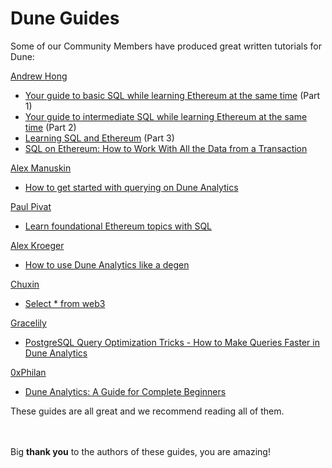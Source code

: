 # Dune Guides

Some of our Community Members have produced great written tutorials for Dune:

[Andrew Hong](https://twitter.com/andrewhong5297)

* [Your guide to basic SQL while learning Ethereum at the same time](https://towardsdatascience.com/your-guide-to-basic-sql-while-learning-ethereum-at-the-same-time-9eac17a05929) (Part 1)
* [Your guide to intermediate SQL while learning Ethereum at the same time](https://towardsdatascience.com/your-guide-to-intermediate-sql-while-learning-ethereum-at-the-same-time-7b25119ef1e2?source=user\_profile---------6----------------------------) (Part 2)
* [Learning SQL and Ethereum](https://towardsdatascience.com/learning-sql-and-ethereum-part-3-5422f080ad36) (Part 3)
* [SQL on Ethereum: How to Work With All the Data from a Transaction](https://ath.mirror.xyz/mbR1n\_CvflL1KIKCTG42bnM4HpfGBqDPNndH8mu2eJw)

[Alex Manuskin](https://twitter.com/amanusk\_)

* [How to get started with querying on Dune Analytics](https://dune.xyz/blog/get-started-guide)

[Paul Pivat](https://twitter.com/paulapivat)

* [Learn foundational Ethereum topics with SQL](https://ethereum.org/en/developers/tutorials/learn-foundational-ethereum-topics-with-sql/)

[Alex Kroeger](https://twitter.com/alex\_kroeger)

* [How to use Dune Analytics like a degen](https://mirror.xyz/0x7B542178633f16940a131F8F6d670ffdbBe6b2Ab/0C3EQBtFqAK4k2TAGPZhg0JMY-upfTAxuTD-o91vBPc)

[Chuxin](https://twitter.com/chuxin\_h)

* [Select \* from web3](https://www.chuxinhuang.com/blog/select-from-web3/)

[Gracelily](https://twitter.com/\_grace\_lily)

* [PostgreSQL Query Optimization Tricks - How to Make Queries Faster in Dune Analytics](https://gracelily.medium.com/postgresql-query-optimization-tricks-6d5b7358d7fa)

[0xPhilan](https://twitter.com/0xPhillan)

* [Dune Analytics: A Guide for Complete Beginners](https://mirror.xyz/phillan.eth/17VAXsMPpwJg4OQNBHKTYAQTWfJMwFuXZQDAxPStf0o)

These guides are all great and we recommend reading all of them.

\
\
Big **thank you** to the authors of these guides, you are amazing!
